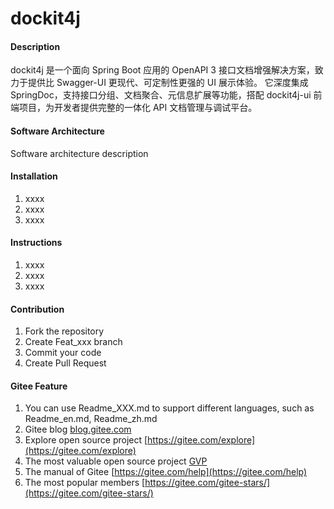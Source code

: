 # dockit4j

#### Description
dockit4j 是一个面向 Spring Boot 应用的 OpenAPI 3 接口文档增强解决方案，致力于提供比 Swagger-UI 更现代、可定制性更强的 UI 展示体验。
它深度集成 SpringDoc，支持接口分组、文档聚合、元信息扩展等功能，搭配 dockit4j-ui 前端项目，为开发者提供完整的一体化 API 文档管理与调试平台。

#### Software Architecture
Software architecture description

#### Installation

1.  xxxx
2.  xxxx
3.  xxxx

#### Instructions

1.  xxxx
2.  xxxx
3.  xxxx

#### Contribution

1.  Fork the repository
2.  Create Feat_xxx branch
3.  Commit your code
4.  Create Pull Request


#### Gitee Feature

1.  You can use Readme\_XXX.md to support different languages, such as Readme\_en.md, Readme\_zh.md
2.  Gitee blog [blog.gitee.com](https://blog.gitee.com)
3.  Explore open source project [https://gitee.com/explore](https://gitee.com/explore)
4.  The most valuable open source project [GVP](https://gitee.com/gvp)
5.  The manual of Gitee [https://gitee.com/help](https://gitee.com/help)
6.  The most popular members  [https://gitee.com/gitee-stars/](https://gitee.com/gitee-stars/)
